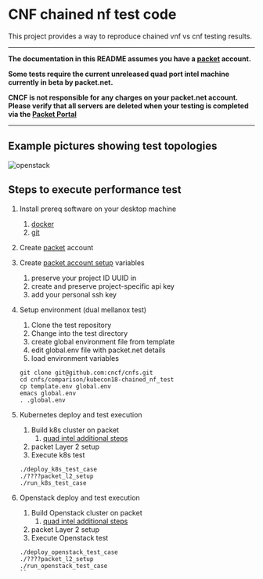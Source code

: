 # CNF chained nf test code

This project provides a way to reproduce chained vnf vs cnf testing results.

---

**The documentation in this README assumes you have a [packet] account.**

**Some tests require the current unreleased quad port intel machine currently in beta by packet.net.**

**CNCF is not responsible for any charges on your packet.net account.  Please verify that all servers are deleted when your testing is completed via the [Packet Portal](https://app.packet.net)**

---

## Example pictures showing test topologies

![openstack](https://github.com/cncf/cnfs/comparison/kubecon18-chained_nf_test/docs/images/openstack_overview.jpg)

## Steps to execute performance test


1. Install prereq software on your desktop machine
    1. [docker](https://docs.docker.com/install/)
    1. [git](https://www.github.com)

1. Create [packet] account

1.  Create [packet account setup] variables

    1. preserve your project ID UUID in 
    1. create and preserve project-specific api key
    1. add your personal ssh key


1. Setup environment (dual mellanox test)
    1. Clone the test repository 
    1. Change into the test directory
    1. create global environment file from template
    1. edit global.env file with packet.net details
    1. load environment  variables
    ```
    git clone git@github.com:cncf/cnfs.git
    cd cnfs/comparison/kubecon18-chained_nf_test
    cp template.env global.env
    emacs global.env
    . .global.env  
    ```
1. Kubernetes deploy and test execution 
    1. Build k8s cluster on packet 
        1. [quad intel additional steps](https://github.com/cncf/cnfs/tree/master/comparison/kubecon18-chained_nf_test/docs/quad_intel_install.md)
    1. packet Layer 2 setup
    1. Execute k8s test

    ```
    ./deploy_k8s_test_case
    ./????packet_l2_setup
    ./run_k8s_test_case
    ```

1. Openstack deploy and test execution
    1. Build Openstack cluster on packet
        1. [quad intel additional steps](https://github.com/cncf/cnfs/tree/master/comparison/kubecon18-chained_nf_test/docs/quad_intel_install.md)
    1. packet Layer 2 setup
    1. Execute Openstack test
    ```
    ./deploy_openstack_test_case
    ./????packet_l2_setup
    ./run_openstack_test_case
    ``


[packet]: https://www.packet.net "Packet.net"
[packet account setup]: https://help.packet.net/article/13-portal#display--description "packet setup"
